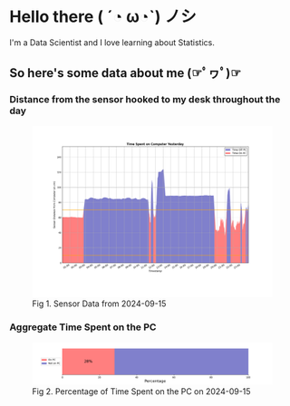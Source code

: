 
# Hello there ( ´◔ ω◔`) ノシ

I'm a Data Scientist and I love learning about Statistics.

## So here's some data about me (☞ﾟヮﾟ)☞


### Distance from the sensor hooked to my desk throughout the day
<figure>
  <picture>
    <source media="(prefers-color-scheme: dark)" srcset="Pi/readme/graphs/lineplot/dark-plot-2024-09-15.png">
    <source media="(prefers-color-scheme: light)" srcset="Pi/readme/graphs/lineplot/light-plot-2024-09-15.png">
    <img alt="Shows a black logo in light color mode and a white one in dark color mode." src="Pi/readme/graphs/lineplot/light-plot-2024-09-15.png">
  </picture>
  <figcaption>Fig 1. Sensor Data from 2024-09-15</figcaption>
</figure>



### Aggregate Time Spent on the PC
<figure>
  <picture>
    <source media="(prefers-color-scheme: dark)" srcset="Pi/readme/graphs/barplot/dark-plot-2024-09-15.png">
    <source media="(prefers-color-scheme: light)" srcset="Pi/readme/graphs/barplot/light-plot-2024-09-15.png">
    <img alt="Shows a black logo in light color mode and a white one in dark color mode." src="Pi/readme/graphs/barplot/light-plot-2024-09-15.png">
  </picture>
  <figcaption>Fig 2. Percentage of Time Spent on the PC on 2024-09-15</figcaption>
</figure>
